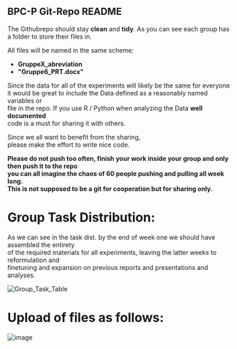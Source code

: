 

BPC-P Git-Repo README
------------------------------------------------------------------------------


The Githubrepo should stay **clean** and **tidy**. As you can see each group has a folder to store their files in.  

All files will be named in the same scheme: 
  + **GruppeX_abreviation** 
  + **"Gruppe6_PRT.docx"**

Since the data for all of the experiments will likely be the same for everyone  
it would be great to include the Data defined as a reasonably named variables or  
file in the repo. If you use R / Python when analyzing the Data **well documented**   
code is a must for sharing it with others.  
  
Since we all want to benefit from the sharing,  
please make the effort to write nice code.  


**Please do not push too often, finish your work inside your group and only then push it to the repo**    
**you can all imagine the chaos of 60 people pushing and pulling all week long.**     
**This is not supposed to be a git for cooperation but for sharing only.**  

# Group Task Distribution:  

As we can see in the task dist. by the end of week one we should have assembled the entirety  
of the required materials for all experiments, leaving the latter weeks to reformulation and  
finetuning and expansion on previous reports and presentations and analyses.

![Group_Task_Table](https://user-images.githubusercontent.com/82641497/142510128-af93ed04-10b5-4ad2-94fe-d8def03681a5.png)

# Upload of files as follows:
![image](https://user-images.githubusercontent.com/82641497/143777868-313b8369-a068-4b60-b44c-302fb75e879c.png)
